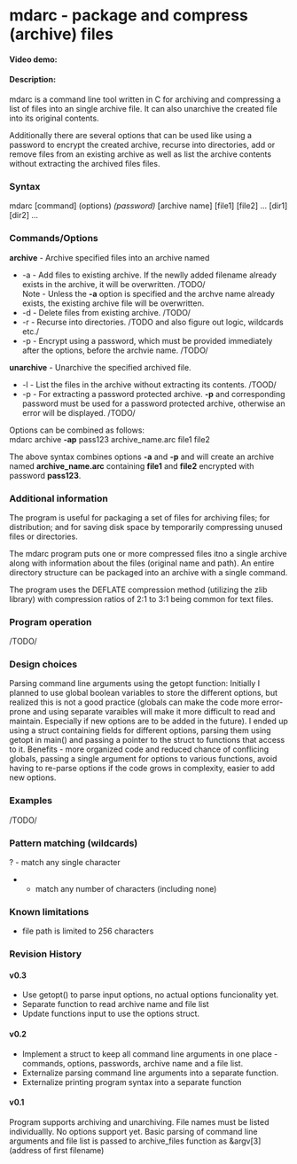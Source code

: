 # mdarc - package and compress (archive) files
#### Video demo: <URL here>
#### Description:
mdarc is a command line tool written in C for archiving and compressing a list of files into an single archive file. It can also unarchive the created file into its original contents.

Additionally there are several options that can be used like using a password to encrypt the created archive, recurse into directories, add or remove files from an existing archive as well as list the archive contents without extracting the archived files files.

### Syntax

mdarc [command] (options) _(password)_ [archive name] [file1] [file2] ... [dir1] [dir2] ...

### Commands/Options

**archive** - Archive specified files into an archive named <archive name>

- -a - Add files to existing archive. If the newlly added filename already exists in the archive, it will be overwritten. /TODO/\
Note - Unless the **-a** option is specified and the archve name already exists, the existing archive file will be overwritten.
- -d - Delete files from existing archive. /TODO/
- -r - Recurse into directories. /TODO and also figure out logic, wildcards etc./
- -p - Encrypt using a password, which must be provided immediately after the options, before the archvie name. /TODO/

**unarchive** - Unarchive the specified archived <archive name> file.

- -l - List the files in the archive without extracting its contents. /TOOD/
- -p - For extracting a password protected archive. **-p** and corresponding password must be used for a password protected archive, otherwise an error will be displayed. /TODO/

Options can be combined as follows:\
mdarc archive **-ap** pass123 archive_name.arc file1 file2

The above syntax combines options **-a** and **-p** and will create an archive named **archive_name.arc** containing **file1** and **file2** encrypted with password **pass123**.

### Additional information
The program is useful for packaging a set of files for archiving files; for distribution; and for saving disk space by temporarily compressing unused files or directories.

The mdarc program puts one or more compressed files itno a single archive along with information about the files (original name and path). An entire directory structure can be packaged into an archive with a single command.

The program uses the DEFLATE compression method (utilizing the zlib library) with compression ratios of 2:1 to 3:1 being common for text files.

### Program operation
/TODO/

### Design choices
Parsing command line arguments using the getopt function: Initially I planned to use global boolean variables to store the different options, but realized this is not a good practice (globals can make the code more error-prone and using separate varaibles will make it more difficult to read and maintain. Especially if new options are to be added in the future). I ended up using a struct containing fields for different options, parsing them using getopt in main() and passing a pointer to the struct to functions that access to it. Benefits - more organized code and reduced chance of conflicing globals, passing a single argument for options to various functions, avoid having to re-parse options if the code grows in complexity, easier to add new options.




### Examples
/TODO/

### Pattern matching (wildcards)
? - match any single character
* - match any number of characters (including none)


### Known limitations
- file path is limited to 256 characters

### Revision History

#### v0.3

- Use getopt() to parse input options, no actual options funcionality yet.
- Separate function to read archive name and file list
- Update functions input to use the options struct.

#### v0.2

- Implement a struct to keep all command line arguments in one place - commands, options, passwords, archive name and a file list.
- Externalize parsing command line arguments into a separate function.
- Externalize printing program syntax into a separate function

#### v0.1

Program supports archiving and unarchiving. File names must be listed individuallly. No options support yet. Basic parsing of command line arguments and file list is passed to archive_files function as &argv[3] (address of first filename)






